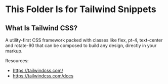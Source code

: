 # This Folder Is for Tailwind Snippets

## What Is Tailwind CSS?
A utility-first CSS framework packed with classes like flex, pt-4, text-center and rotate-90 that can be composed to build any design, directly in your markup.

Resources: 
- https://tailwindcss.com/
- https://tailwindcss.com/docs
